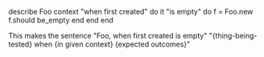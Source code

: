 

describe Foo
	context "when first created" do
		it "is empty" do
			f = Foo.new
			f.should be_empty
		end
	end
end

This makes the sentence
"Foo, when first created is empty"
"{thing-being-tested} when {in given context} {expected outcomes}"